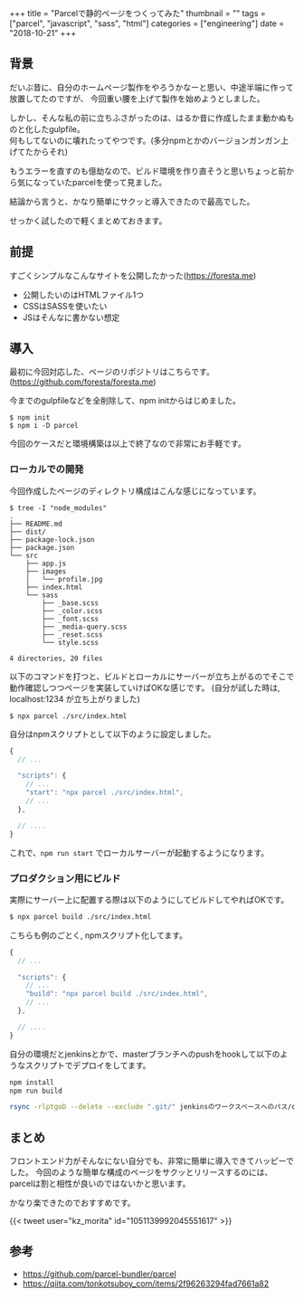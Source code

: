 +++
title = "Parcelで静的ページをつくってみた"
thumbnail = ""
tags = ["parcel", "javascript", "sass", "html"]
categories = ["engineering"]
date = "2018-10-21"
+++

## 背景

だいぶ昔に、自分のホームページ製作をやろうかなーと思い、中途半端に作って放置してたのですが、
今回重い腰を上げて製作を始めようとしました。

しかし、そんな私の前に立ちふさがったのは、はるか昔に作成したまま動かぬものと化したgulpfile。\
何もしてないのに壊れたってやつです。(多分npmとかのバージョンガンガン上げてたからそれ)

もうエラーを直すのも億劫なので、ビルド環境を作り直そうと思いちょっと前から気になっていたparcelを使って見ました。

結論から言うと、かなり簡単にサクッと導入できたので最高でした。


せっかく試したので軽くまとめておきます。

## 前提

すごくシンプルなこんなサイトを公開したかった(https://foresta.me)

* 公開したいのはHTMLファイル1つ
* CSSはSASSを使いたい
* JSはそんなに書かない想定

## 導入

最初に今回対応した、ページのリポジトリはこちらです。\
(https://github.com/foresta/foresta.me)

今までのgulpfileなどを全削除して、npm initからはじめました。

```
$ npm init
$ npm i -D parcel
```

今回のケースだと環境構築は以上で終了なので非常にお手軽です。


### ローカルでの開発

今回作成したページのディレクトリ構成はこんな感じになっています。

```
$ tree -I "node_modules"
.
├── README.md
├── dist/
├── package-lock.json
├── package.json
└── src
    ├── app.js
    ├── images
    │   └── profile.jpg
    ├── index.html
    └── sass
        ├── _base.scss
        ├── _color.scss
        ├── _font.scss
        ├── _media-query.scss
        ├── _reset.scss
        └── style.scss

4 directories, 20 files

```

以下のコマンドを打つと、ビルドとローカルにサーバーが立ち上がるのでそこで動作確認しつつページを実装していけばOKな感じです。
(自分が試した時は, localhost:1234 が立ち上がりました)

```
$ npx parcel ./src/index.html
```

自分はnpmスクリプトとして以下のように設定しました。


```js
{
  // ...

  "scripts": {
    // ...
    "start": "npx parcel ./src/index.html",
    // ...
  },

  // ....
}
```

これで、`npm run start` でローカルサーバーが起動するようになります。

### プロダクション用にビルド

実際にサーバー上に配置する際は以下のようにしてビルドしてやればOKです。

```bash
$ npx parcel build ./src/index.html
```

こちらも例のごとく, npmスクリプト化してます。
```js
{
  // ...

  "scripts": {
    // ...
    "build": "npx parcel build ./src/index.html",
    // ...
  },

  // ....
}
```

自分の環境だとjenkinsとかで、masterブランチへのpushをhookして以下のようなスクリプトでデプロイをしてます。

```bash
npm install
npm run build

rsync -rlptgoD --delete --exclude ".git/" jenkinsのワークスペースへのパス/dist/ デプロイ先のパス
```

## まとめ

フロントエンド力がそんなにない自分でも、非常に簡単に導入できてハッピーでした。
今回のような簡単な構成のページをサクッとリリースするのには、parcelは割と相性が良いのではないかと思います。

かなり楽できたのでおすすめです。

{{< tweet user="kz_morita" id="1051139992045551617" >}}

## 参考

* https://github.com/parcel-bundler/parcel
* https://qiita.com/tonkotsuboy_com/items/2f96263294fad7661a82

